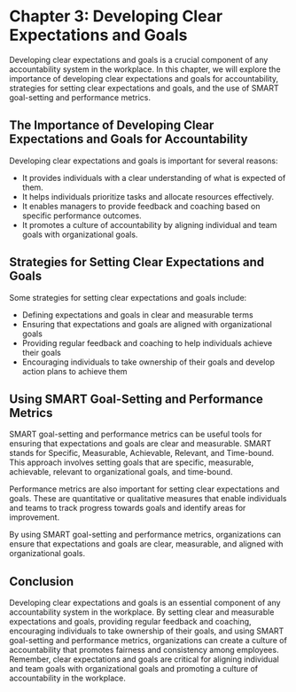 Chapter 3: Developing Clear Expectations and Goals
==================================================

Developing clear expectations and goals is a crucial component of any accountability system in the workplace. In this chapter, we will explore the importance of developing clear expectations and goals for accountability, strategies for setting clear expectations and goals, and the use of SMART goal-setting and performance metrics.

The Importance of Developing Clear Expectations and Goals for Accountability
----------------------------------------------------------------------------

Developing clear expectations and goals is important for several reasons:

* It provides individuals with a clear understanding of what is expected of them.
* It helps individuals prioritize tasks and allocate resources effectively.
* It enables managers to provide feedback and coaching based on specific performance outcomes.
* It promotes a culture of accountability by aligning individual and team goals with organizational goals.

Strategies for Setting Clear Expectations and Goals
---------------------------------------------------

Some strategies for setting clear expectations and goals include:

* Defining expectations and goals in clear and measurable terms
* Ensuring that expectations and goals are aligned with organizational goals
* Providing regular feedback and coaching to help individuals achieve their goals
* Encouraging individuals to take ownership of their goals and develop action plans to achieve them

Using SMART Goal-Setting and Performance Metrics
------------------------------------------------

SMART goal-setting and performance metrics can be useful tools for ensuring that expectations and goals are clear and measurable. SMART stands for Specific, Measurable, Achievable, Relevant, and Time-bound. This approach involves setting goals that are specific, measurable, achievable, relevant to organizational goals, and time-bound.

Performance metrics are also important for setting clear expectations and goals. These are quantitative or qualitative measures that enable individuals and teams to track progress towards goals and identify areas for improvement.

By using SMART goal-setting and performance metrics, organizations can ensure that expectations and goals are clear, measurable, and aligned with organizational goals.

Conclusion
----------

Developing clear expectations and goals is an essential component of any accountability system in the workplace. By setting clear and measurable expectations and goals, providing regular feedback and coaching, encouraging individuals to take ownership of their goals, and using SMART goal-setting and performance metrics, organizations can create a culture of accountability that promotes fairness and consistency among employees. Remember, clear expectations and goals are critical for aligning individual and team goals with organizational goals and promoting a culture of accountability in the workplace.
